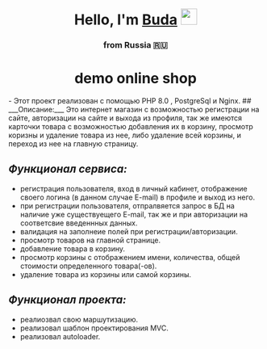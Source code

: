 <h1 align="center">Hello, I'm <a href="https://t.me/Buda333" target="_blank">Buda</a> 
<img src="https://github.com/blackcater/blackcater/raw/main/images/Hi.gif" height="32"/></h1>
<h3 align="center">from Russia 🇷🇺</h3>
<h1 align="center">demo online shop</h1>
- Этот проект реализован с помощью PHP 8.0 , PostgreSql и Nginx.
## ___Описание:___
Это интернет магазин с возможностью регистрации на сайте, авторизации на сайте и выхода из профиля, так же имеются карточки товара с возможностью добавления их в корзину, просмотр коризны и удаление товара из нее, либо удаление всей корзины, и переход из нее на главную страницу.

## ___Функционал сервиса:___
- регистрация пользователя, вход в личный кабинет, отображение своего логина (в данном случае E-mail) в профиле и выход из него.
- при регистрации пользователя, отпралвяется запрос в БД на наличие уже существуещего E-mail, так же и при авторизации на соответсвие введеннных данных.
- валидация на заполнеие полей при регистрации/авторизации.
- просмотр товаров на главной странице.
- добавление товара в корзину.
- просмотр корзины с отображением имени, количества, общей стоимости определенного товара(-ов).
- удаление товара из корзины или самой корзины.

## ___Функционал проекта:___

- реалиозвал свою маршутизацию.
- реализовал шаблон проектирования MVC.
- реализовал autoloader.
